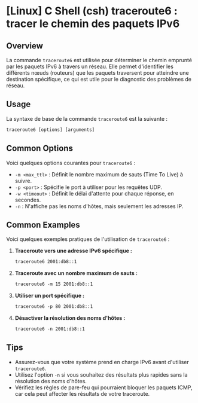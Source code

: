 # [Linux] C Shell (csh) traceroute6 : tracer le chemin des paquets IPv6

## Overview
La commande `traceroute6` est utilisée pour déterminer le chemin emprunté par les paquets IPv6 à travers un réseau. Elle permet d'identifier les différents nœuds (routeurs) que les paquets traversent pour atteindre une destination spécifique, ce qui est utile pour le diagnostic des problèmes de réseau.

## Usage
La syntaxe de base de la commande `traceroute6` est la suivante :

```csh
traceroute6 [options] [arguments]
```

## Common Options
Voici quelques options courantes pour `traceroute6` :

- `-m <max_ttl>` : Définit le nombre maximum de sauts (Time To Live) à suivre.
- `-p <port>` : Spécifie le port à utiliser pour les requêtes UDP.
- `-w <timeout>` : Définit le délai d'attente pour chaque réponse, en secondes.
- `-n` : N'affiche pas les noms d'hôtes, mais seulement les adresses IP.

## Common Examples
Voici quelques exemples pratiques de l'utilisation de `traceroute6` :

1. **Traceroute vers une adresse IPv6 spécifique :**

   ```csh
   traceroute6 2001:db8::1
   ```

2. **Traceroute avec un nombre maximum de sauts :**

   ```csh
   traceroute6 -m 15 2001:db8::1
   ```

3. **Utiliser un port spécifique :**

   ```csh
   traceroute6 -p 80 2001:db8::1
   ```

4. **Désactiver la résolution des noms d'hôtes :**

   ```csh
   traceroute6 -n 2001:db8::1
   ```

## Tips
- Assurez-vous que votre système prend en charge IPv6 avant d'utiliser `traceroute6`.
- Utilisez l'option `-n` si vous souhaitez des résultats plus rapides sans la résolution des noms d'hôtes.
- Vérifiez les règles de pare-feu qui pourraient bloquer les paquets ICMP, car cela peut affecter les résultats de votre traceroute.